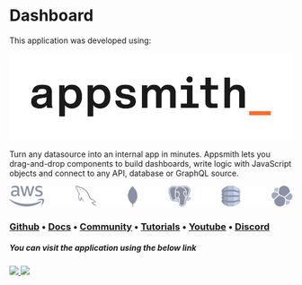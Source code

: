 # Dashboard

This application was developed using:

![](https://raw.githubusercontent.com/appsmithorg/appsmith/release/static/appsmith_logo_primary.png)

Turn any datasource into an internal app in minutes. Appsmith lets you drag-and-drop components to build dashboards, write logic with JavaScript objects and connect to any API, database or GraphQL source.

![](https://raw.githubusercontent.com/appsmithorg/appsmith/release/static/images/integrations.png)

### [Github](https://github.com/appsmithorg/appsmith) • [Docs](https://docs.appsmith.com/?utm_source=github&utm_medium=social&utm_content=appsmith_docs&utm_campaign=null&utm_term=appsmith_docs) • [Community](https://community.appsmith.com/) • [Tutorials](https://github.com/appsmithorg/appsmith/tree/update/readme#tutorials) • [Youtube](https://www.youtube.com/appsmith) • [Discord](https://discord.gg/rBTTVJp)

##### You can visit the application using the below link

###### [![](https://assets.appsmith.com/git-sync/Buttons.svg) ](https://app.appsmith.com/applications/632236aa607eb52d3c858284/pages/632236aa607eb52d3c858287) [![](https://assets.appsmith.com/git-sync/Buttons2.svg)](https://app.appsmith.com/applications/632236aa607eb52d3c858284/pages/632236aa607eb52d3c858287/edit)
